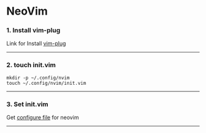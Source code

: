 # NeoVim

### 1. Install vim-plug

Link for Install [vim-plug]("https://github.com/junegunn/vim-plug")

---

### 2. touch init.vim

```
mkdir -p ~/.config/nvim
touch ~/.config/nvim/init.vim
```

---

### 3. Set init.vim

Get [configure file]("https://github.com/himitery/configures/blob/master/neovim/init.vim") for neovim

---
